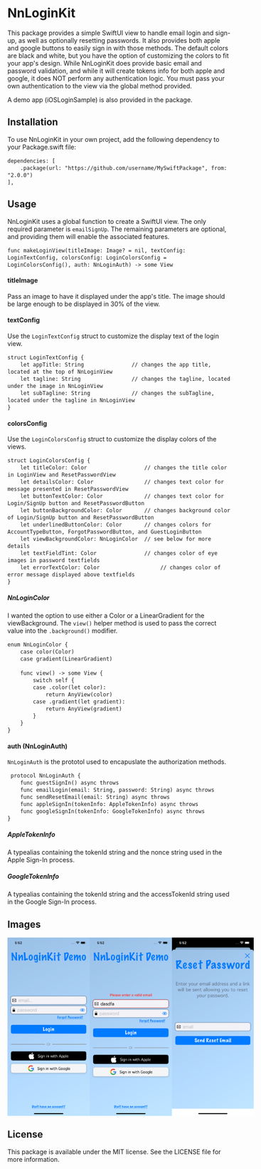 # NnLoginKit

This package provides a simple SwiftUI view to handle email login and sign-up, as well as optionally resetting passwords. It also provides both apple and google buttons to easily sign in with those methods. The default colors are black and white, but you have the option of customizing the colors to fit your app's design. While NnLoginKit does provide basic email and password validation, and while it will create tokens info for both apple and google, it does NOT perform any authentication logic. You must pass your own authentication to the view via the global method provided.

A demo app (iOSLoginSample) is also provided in the package.

## Installation

To use NnLoginKit in your own project, add the following dependency to your Package.swift file:

```
dependencies: [
    .package(url: "https://github.com/username/MySwiftPackage", from: "2.0.0")
],
```

## Usage
NnLoginKit uses a global function to create a SwiftUI view. The only required parameter is `emailSignUp`. The remaining parameters are optional, and providing them will enable the associated features.

```
func makeLoginView(titleImage: Image? = nil, textConfig: LoginTextConfig, colorsConfig: LoginColorsConfig = LoginColorsConfig(), auth: NnLoginAuth) -> some View
``` 

#### titleImage
Pass an image to have it displayed under the app's title. The image should be large enough to be displayed in 30% of the view.

#### textConfig
Use the `LoginTextConfig` struct to customize the display text of the login view.

```
struct LoginTextConfig {
    let appTitle: String               // changes the app title, located at the top of NnLoginView
    let tagline: String                // changes the tagline, located under the image in NnLoginView
    let subTagline: String             // changes the subTagline, located under the tagline in NnLoginView
}
```

#### colorsConfig
Use the `LoginColorsConfig` struct to customize the display colors of the views.

```
struct LoginColorsConfig {
    let titleColor: Color                  // changes the title color in LoginView and ResetPasswordView
    let detailsColor: Color                // changes text color for message presented in ResetPasswordView
    let buttonTextColor: Color             // changes text color for Login/SignUp button and ResetPasswordButton
    let buttonBackgroundColor: Color       // changes background color of Login/SignUp button and ResetPasswordButton
    let underlinedButtonColor: Color       // changes colors for AccountTypeButton, ForgotPasswordButton, and GuestLoginButton
    let viewBackgroundColor: NnLoginColor  // see below for more details
    let textFieldTint: Color               // changes color of eye images in password textfields
    let errorTextColor: Color                   // changes color of error message displayed above textfields
}
```

##### NnLoginColor
I wanted the option to use either a Color or a LinearGradient for the viewBackground. The `view()` helper method is used to pass the correct value into the `.background()` modifier.

```
enum NnLoginColor {
    case color(Color)
    case gradient(LinearGradient)
    
    func view() -> some View {
        switch self {
        case .color(let color):
            return AnyView(color)
        case .gradient(let gradient):
            return AnyView(gradient)
        }
    }
}
```

#### auth (NnLoginAuth)
`NnLoginAuth` is the prototol used to encapuslate the authorization methods. 

```
 protocol NnLoginAuth {
    func guestSignIn() async throws
    func emailLogin(email: String, password: String) async throws
    func sendResetEmail(email: String) async throws
    func appleSignIn(tokenInfo: AppleTokenInfo) async throws
    func googleSignIn(tokenInfo: GoogleTokenInfo) async throws
}
```

##### AppleTokenInfo
A typealias containing the tokenId string and the nonce string used in the Apple Sign-In process.

##### GoogleTokenInfo
A typealias containing the tokenId string and the accessTokenId string used in the Google Sign-In process.

## Images

<div style="display: flex; justify-content: space-between;">
   <img src="Demo-images/loginView.png" height="400">
   <img src="Demo-images/signup_errorMessage.png" height="400">
   <img src="Demo-images/resetPasswordView.png" height="400">
</div>


## License
This package is available under the MIT license. See the LICENSE file for more information.
